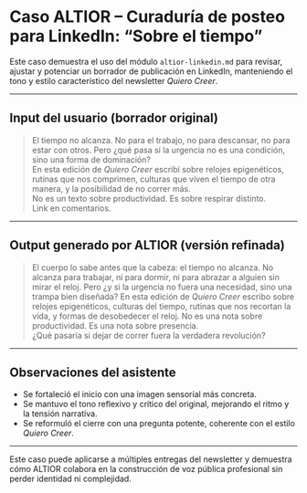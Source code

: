 # Caso ALTIOR – Curaduría de posteo para LinkedIn: “Sobre el tiempo”

Este caso demuestra el uso del módulo `altior-linkedin.md` para revisar, ajustar y potenciar un borrador de publicación en LinkedIn, manteniendo el tono y estilo característico del newsletter *Quiero Creer*.

---

## Input del usuario (borrador original)

> El tiempo no alcanza. No para el trabajo, no para descansar, no para estar con otros. Pero ¿qué pasa si la urgencia no es una condición, sino una forma de dominación?  
> En esta edición de *Quiero Creer* escribí sobre relojes epigenéticos, rutinas que nos comprimen, culturas que viven el tiempo de otra manera, y la posibilidad de no correr más.  
> No es un texto sobre productividad. Es sobre respirar distinto.  
> Link en comentarios.

---

## Output generado por ALTIOR (versión refinada)

> El cuerpo lo sabe antes que la cabeza: el tiempo no alcanza. No alcanza para trabajar, ni para dormir, ni para abrazar a alguien sin mirar el reloj. Pero ¿y si la urgencia no fuera una necesidad, sino una trampa bien diseñada? En esta edición de *Quiero Creer* escribo sobre relojes epigenéticos, culturas del tiempo, rutinas que nos recortan la vida, y formas de desobedecer el reloj. No es una nota sobre productividad. Es una nota sobre presencia.  
> ¿Qué pasaría si dejar de correr fuera la verdadera revolución?

---

## Observaciones del asistente

- Se fortaleció el inicio con una imagen sensorial más concreta.
- Se mantuvo el tono reflexivo y crítico del original, mejorando el ritmo y la tensión narrativa.
- Se reformuló el cierre con una pregunta potente, coherente con el estilo *Quiero Creer*.

---

Este caso puede aplicarse a múltiples entregas del newsletter y demuestra cómo ALTIOR colabora en la construcción de voz pública profesional sin perder identidad ni complejidad.
